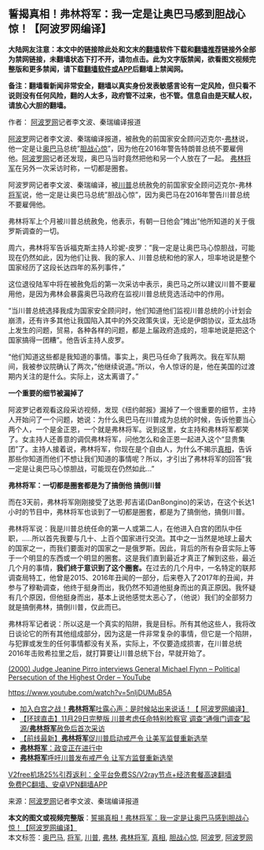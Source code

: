  <h2>誓揭真相！弗林将军：我一定是让奥巴马感到胆战心惊！【阿波罗网编译】</h2> <p class="notice"><b>大陆网友注意：本文中的链接除此处和文末的<a href="https://github.com/bannedbook/fanqiang" >翻墙</a>软件下载和<a href="https://github.com/killgcd/justmysocks/blob/master/README.md">翻墙推荐</a>链接外全部为禁网链接，未翻墙状态下打不开，请勿点击。此为文字版禁闻，欲看图文视频完整版和更多禁闻，请下载<a href="https://github.com/bannedbook/fanqiang">翻墙软件或APP</a>后翻墙上禁闻网。</p><p>备注：翻墙看新闻非常安全，翻墙以真实身份发表敏感言论有一定风险，但只看不说则没有任何风险，翻的人太多，政府管不过来，也不管。信息自由是天赋人权，请放心大胆的翻墙。</b></p>  <div class="entry"> <p>作者： <span class='wp_keywordlink_affiliate'><a href="https://www.aboluowang.com/" title="阿波罗网" target="_blank">阿波罗网</a></span>记者李文波、秦瑞编译报道</p> <p id="summary"><a href="https://www.bannedbook.org/bnews/tag/%E9%98%BF%E6%B3%A2%E7%BD%97/" class="st_tag internal_tag" rel="tag" title="标签 阿波罗 下的日志">阿波罗</a>网记者李文波、秦瑞编译报道，被赦免的前国家安全顾问迈克尔-<a href="https://www.bannedbook.org/bnews/tag/%e5%bc%97%e6%9e%97/" class="st_tag internal_tag" rel="tag" title="标签 弗林 下的日志">弗林</a>说，他一定是让<a href="https://www.bannedbook.org/bnews/tag/%e5%a5%a5%e5%b7%b4%e9%a9%ac/" class="st_tag internal_tag" rel="tag" title="标签 奥巴马 下的日志">奥巴马</a>总统&#8221;<a href="https://www.bannedbook.org/bnews/tag/%E8%83%86%E6%88%98%E5%BF%83%E6%83%8A/" class="st_tag internal_tag" rel="tag" title="标签 胆战心惊 下的日志">胆战心惊</a>&#8221;，因为他在2016年警告特朗普总统不要雇佣他。<a href="https://www.bannedbook.org/bnews/tag/%e9%98%bf%e6%b3%a2%e7%bd%97%e7%bd%91/" class="st_tag internal_tag" rel="tag" title="标签 阿波罗网 下的日志">阿波罗网</a>记者还发现，奥巴马当时竟然把他和另一个人放在了一起。 <a href="https://www.bannedbook.org/bnews/tag/%e5%bc%97%e6%9e%97%e5%b0%86%e5%86%9b/" class="st_tag internal_tag" rel="tag" title="标签 弗林将军 下的日志">弗林将军</a>在另外一次采访时称，一切都是圈套。</p> <p>阿波罗网记者李文波、秦瑞编译，被<a href="https://www.bannedbook.org/bnews/tag/%e5%b7%9d%e6%99%ae/" class="st_tag internal_tag" rel="tag" title="标签 川普 下的日志">川普</a>总统赦免的前国家安全顾问迈克尔-弗林<a href="https://www.bannedbook.org/bnews/tag/%e5%b0%86%e5%86%9b/" class="st_tag internal_tag" rel="tag" title="标签 将军 下的日志">将军</a>说，他一定是让奥巴马总统&#8221;胆战心惊&#8221;，因为奥巴马在2016年警告川普总统不要雇佣他。</p> <p>弗林将军上个月被川普总统赦免，他表示，有朝一日他会&#8221;摊出&#8221;他所知道的关于俄罗斯调查的一切。</p>  <p>周六，弗林将军告诉福克斯主持人珍妮-皮罗：&#8221;我一定是让奥巴马心惊胆战，可能现在仍然如此，因为他们让我、我的家人、川普总统和他的家人，坦率地说是整个国家经历了这段长达四年的系列事件，&#8221;</p> <p>这位退役陆军中将在被赦免后的第一次采访中表示，奥巴马之所以建议川普不要雇用他，是因为弗林会暴露奥巴马政府在监视川普总统竞选活动中的作用。</p> <p>&#8220;当川普总统选择我成为国家安全顾问时，他们知道他们监视川普总统的小计划会崩溃，还有许多其他让我国陷入其中的外交政策失误，无论是伊朗协议，亚太战场上发生的问题，贸易，各种各样的问题，都是上届政府造成的，坦率地说是把这个国家搞得一团糟&#8221;。他告诉主持人皮罗。</p> <p>&#8220;他们知道这些都是我知道的事情。事实上，奥巴马任命了我两次。我在军队期间，我被参议院确认了两次，&#8221;他继续说道。&#8221;所以，令人惊讶的是，他在美国的过渡期内关注的是什么。实际上，这太离谱了。&#8221;</p>  <p><strong>一个重要的细节被漏掉了</strong></p> <p>阿波罗记者观看这段采访视频，发现《纽约邮报》漏掉了一个很重要的细节，主持人开始问了一个问题，她说：为什么奥巴马在川普成为总统的时候，告诉他要当心两个人，一个是金正恩，一个就是弗林将军。说到这里，女主持和弗林将军都笑了。女主持人还善意的调侃弗林将军，问他怎么和金正恩一起进入这个“显贵集团”了。主持人接着说，弗林将军，你现在是个自由人，为什么不揭示<a href="https://www.bannedbook.org/bnews/tag/%e7%9c%9f%e7%9b%b8/" class="st_tag internal_tag" rel="tag" title="标签 真相 下的日志">真相</a>，告诉那些你知道而他们不想让我们知道的事情呢？所以，才引出了弗林将军的回答“我一定是让奥巴马心惊胆战，可能现在仍然如此&#8230;”</p> <p><strong>弗林将军：一切都是圈套都是为了搞倒他 搞倒川普</strong></p> <p>而在3天前，弗林将军刚刚接受了达恩·邦吉诺(DanBongino)的采访，在这个长达1小时的节目中，弗林将军也谈到了一切都是圈套，都是为了搞倒他，搞倒川普。&nbsp;</p>  <p>弗林将军说：我是川普总统任命的第一人或第二人，在他进入白宫的团队中任职，&#8230;..所以首先我要与几十、上百个国家进行交流。其中之一当然是地球上最大的国家之一，而我们要面对的国家之一是俄罗斯。因此，背后的所有杂音实际上等于一个明显的东西或一个明显的圈套。这是我们直到最近才真正了解到这些，最近几个月的事情，<strong>我们终于意识到了这个圈套。</strong>在过去的几个月中，一名特定的联邦调查局特工，他曾是2015、2016年丑闻的一部分，后来卷入了2017年的丑闻，并参与了穆勒调查，他终于挺身而出，我仍然不知道他挺身而出的真正原因。我怀疑有几个原因，但他挺身而出，基本上说他感觉太恶心了，（他说）我们的全部努力就是搞倒弗林，搞倒川普，仅此而已。</p> <p>弗林将军记者说：所以这是一个真实的陷阱，我是目标。所有其他这些人，我将改日谈论它的所有其他组成部分，因为这是一件非常复杂的事情，但它是一个陷阱，与犯罪或发生的任何事情都没有关系，实际上，不仅要造成损害，在川普总统2016年击败希拉里之后，就打算要让川普总统下台，早就开始了。</p> <p><a href="https://www.youtube.com/watch?v=FhsxeDkIZa8">(2000) Judge Jeanine Pirro interviews General Michael Flynn &#8211; Political Persecution of the Highest Order &#8211; YouTube</a></p> <p><a href="https://www.youtube.com/watch?v=5nIjDUMuB5A" rel="noreferrer noopener" target="_blank">https://www.youtube.com/watch?v=5nIjDUMuB5A</a>&nbsp;</p>  <ul class='op-related-articles' title='相关阅读'> <li><a href='https://www.bannedbook.org/bnews/topimagenews/20201205/1442363.html' target='_blank'>加入白宫之战！<b>弗林将军</b>吐露心声：是时候站出来说话！【 阿波罗网编译】</a></li> <li><a href='https://www.bannedbook.org/bnews/bannedvideo/20201205/1442297.html' target='_blank'>【环球直击】11月29日完整版  川普考虑任命特别检察官 调查“通俄门调查”起源/<b>弗林将军</b>赦免后首次采访</a></li> <li><a href='https://www.bannedbook.org/bnews/bannedvideo/20201204/1442118.html' target='_blank'>【前线最新】<b>弗林将军</b>促川普启动戒严令 让美军监督重新选举</a></li> <li><a href='https://www.bannedbook.org/bnews/bannedvideo/20201204/1442029.html' target='_blank'><b>弗林将军</b>：政变正在进行中</a></li> <li><a href='https://www.bannedbook.org/bnews/comments/20201204/1441608.html' target='_blank'><b>弗林将军</b>呼吁川普发布戒严令 让军方监督重新选举</a></li> </ul> <p class="texttj"> <a href="https://www.bannedbook.org/forum23/topic22702.html" target="_blank">V2free机场25%引荐返利：全平台免费SS/V2ray节点+经济套餐高速翻墙</a><br/> <a href="https://github.com/bannedbook/fanqiang/wiki/%E7%A6%81%E9%97%BB%E7%BD%91%E5%AE%89%E5%8D%93%E7%BF%BB%E5%A2%99%E6%96%B0%E9%97%BBAPP" target="_blank">免费PC翻墙、安卓VPN翻墙APP</a></p><p> 来源：<a href="https://www.aboluowang.com/2020/1207/1531470.html" target="_blank">阿波罗网</a>记者李文波、秦瑞编译报道 </p><a name='sharetosocial'></a>       <div><b>本文的图文或视频完整版</b>：<a href='https://www.bannedbook.org/bnews/topimagenews/20201207/1443560.html'>誓揭真相！弗林将军：我一定是让奥巴马感到胆战心惊！【阿波罗网编译】</a></div>  </div><!--END ENTRY--> <div class="postfooter"> <div>本文标签：<a href="https://www.bannedbook.org/bnews/tag/%e5%a5%a5%e5%b7%b4%e9%a9%ac/" rel="tag">奥巴马</a>, <a href="https://www.bannedbook.org/bnews/tag/%e5%b0%86%e5%86%9b/" rel="tag">将军</a>, <a href="https://www.bannedbook.org/bnews/tag/%e5%b7%9d%e6%99%ae/" rel="tag">川普</a>, <a href="https://www.bannedbook.org/bnews/tag/%e5%bc%97%e6%9e%97/" rel="tag">弗林</a>, <a href="https://www.bannedbook.org/bnews/tag/%e5%bc%97%e6%9e%97%e5%b0%86%e5%86%9b/" rel="tag">弗林将军</a>, <a href="https://www.bannedbook.org/bnews/tag/%e7%9c%9f%e7%9b%b8/" rel="tag">真相</a>, <a href="https://www.bannedbook.org/bnews/tag/%E8%83%86%E6%88%98%E5%BF%83%E6%83%8A/" rel="tag">胆战心惊</a>, <a href="https://www.bannedbook.org/bnews/tag/%E9%98%BF%E6%B3%A2%E7%BD%97/" rel="tag">阿波罗</a>, <a href="https://www.bannedbook.org/bnews/tag/%e9%98%bf%e6%b3%a2%e7%bd%97%e7%bd%91/" rel="tag">阿波罗网</a></div>  </div><!--END POSTFOOTER--> 